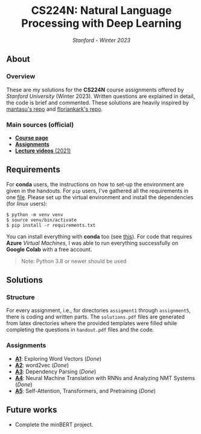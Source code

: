 <h1 align="center">CS224N: Natural Language Processing with Deep Learning</h1>
<p align="center"><i>Stanford - Winter 2023</i></p>

## About

### Overview

These are my solutions for the **CS224N** course assignments offered by _Stanford University_ (Winter 2023). Written questions are explained in detail, the code is brief and commented. These solutions are heavily inspired by [mantasu's repo](https://github.com/mantasu/cs224n/tree/main) and [floriankark's repo](https://github.com/floriankark/cs224n-win2223/tree/main).

### Main sources (official)
* [**Course page**](http://web.stanford.edu/class/cs224n/index.html)
* [**Assignments**](http://web.stanford.edu/class/cs224n/index.html#schedule)
* [**Lecture videos** (2021)](https://www.youtube.com/playlist?list=PLoROMvodv4rOSH4v6133s9LFPRHjEmbmJ)

## Requirements
For **conda** users, the instructions on how to set-up the environment are given in the handouts. For `pip` users, I've gathered all the requirements in one [file](requirements.txt). Please set up the virtual environment and install the dependencies (for _linux_ users):

```shell
$ python -m venv venv
$ source venv/bin/activate
$ pip install -r requirements.txt
```

You can install everything with **conda** too (see [this](https://stackoverflow.com/questions/51042589/conda-version-pip-install-r-requirements-txt-target-lib)). For code that requires **Azure** _Virtual Machines_, I was able to run everything successfully on **Google Colab** with a free account.

> Note: Python 3.8 or newer should be used

## Solutions

### Structure

For every assignment, i.e., for directories `assigment1` through `assignment5`, there is coding and written parts. The `solutions.pdf` files are generated from latex directories where the provided templates were filled while completing the questions in `handout.pdf` files and the code.

### Assignments

* [**A1**](assignment1): Exploring Word Vectors (_Done_)
* [**A2**](assignment2): word2vec (_Done_)
* [**A3**](assignment3): Dependency Parsing (_Done_)
* [**A4**](assignment4): Neural Machine Translation with RNNs and Analyzing NMT Systems (_Done_)
* [**A5**](assignment5): Self-Attention, Transformers, and Pretraining (_Done_)

## Future works
- Complete the minBERT project.
